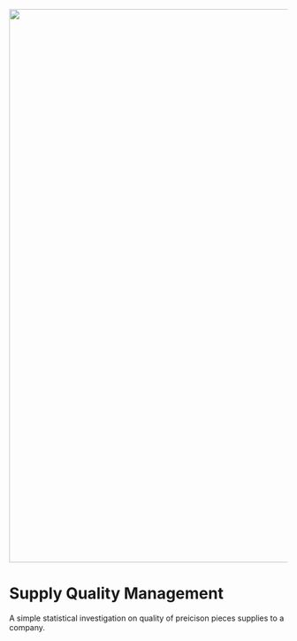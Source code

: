<picture>
<img src="/images/supply-quality-management.png" width="1000">
</picture>

# Supply Quality Management

A simple statistical investigation on quality of preicison pieces supplies to a company.
